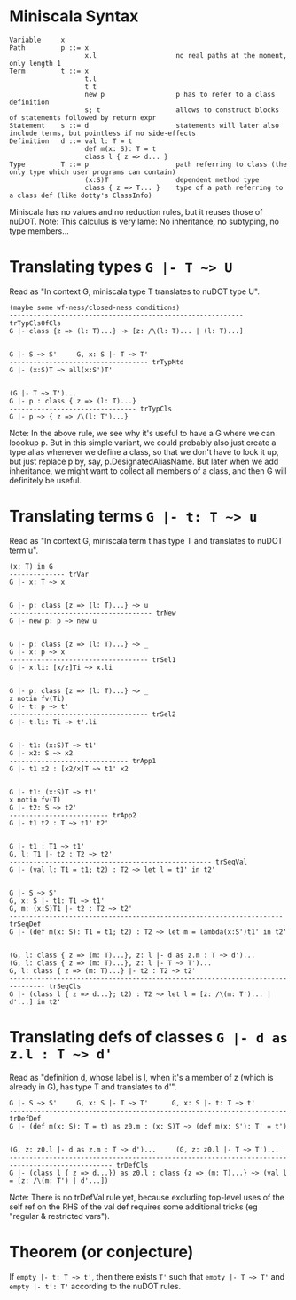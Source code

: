 
Miniscala Syntax
================

    Variable     x
    Path         p ::= x
                       x.l                    no real paths at the moment, only length 1
    Term         t ::= x
                       t.l
                       t t
                       new p                  p has to refer to a class definition
                       s; t                   allows to construct blocks of statements followed by return expr
    Statement    s ::= d                      statements will later also include terms, but pointless if no side-effects
    Definition   d ::= val l: T = t
                       def m(x: S): T = t
                       class l { z => d... }
    Type         T ::= p                      path referring to class (the only type which user programs can contain)
                       (x:S)T                 dependent method type
                       class { z => T... }    type of a path referring to a class def (like dotty's ClassInfo)

Miniscala has no values and no reduction rules, but it reuses those of nuDOT.
Note: This calculus is very lame: No inheritance, no subtyping, no type members...


Translating types `G |- T ~> U`
===============================

Read as "In context G, miniscala type T translates to nuDOT type U".


    (maybe some wf-ness/closed-ness conditions)
    ----------------------------------------------------------- trTypClsOfCls
    G |- class {z => (l: T)...} ~> [z: /\(l: T)... | (l: T)...]


    G |- S ~> S'     G, x: S |- T ~> T'
    ----------------------------------- trTypMtd
    G |- (x:S)T ~> all(x:S')T'


    (G |- T ~> T')...
    G |- p : class { z => (l: T)...}
    -------------------------------- trTypCls
    G |- p ~> { z => /\(l: T')...}

Note: In the above rule, we see why it's useful to have a G where we can loookup p.
But in this simple variant, we could probably also just create a type alias whenever we define a class, so that we don't have to look it up, but just replace p by, say, p.DesignatedAliasName.
But later when we add inheritance, we might want to collect all members of a class, and then G will definitely be useful.

 
Translating terms `G |- t: T ~> u`
==================================

Read as "In context G, miniscala term t has type T and translates to nuDOT term u".


    (x: T) in G
    -------------- trVar
    G |- x: T ~> x


    G |- p: class {z => (l: T)...} ~> u
    ------------------------------------ trNew
    G |- new p: p ~> new u


    G |- p: class {z => (l: T)...} ~> _
    G |- x: p ~> x
    ----------------------------------- trSel1
    G |- x.li: [x/z]Ti ~> x.li


    G |- p: class {z => (l: T)...} ~> _
    z notin fv(Ti)
    G |- t: p ~> t'
    ----------------------------------- trSel2
    G |- t.li: Ti ~> t'.li
    
    
    G |- t1: (x:S)T ~> t1'
    G |- x2: S ~> x2
    ------------------------------ trApp1
    G |- t1 x2 : [x2/x]T ~> t1' x2
    
    
    G |- t1: (x:S)T ~> t1'
    x notin fv(T)
    G |- t2: S ~> t2'
    ------------------------- trApp2
    G |- t1 t2 : T ~> t1' t2'
    

    G |- t1 : T1 ~> t1'
    G, l: T1 |- t2 : T2 ~> t2'
    --------------------------------------------------- trSeqVal
    G |- (val l: T1 = t1; t2) : T2 ~> let l = t1' in t2'

    
    G |- S ~> S'
    G, x: S |- t1: T1 ~> t1'
    G, m: (x:S)T1 |- t2 : T2 ~> t2'
    --------------------------------------------------------------------- trSeqDef
    G |- (def m(x: S): T1 = t1; t2) : T2 ~> let m = lambda(x:S')t1' in t2'

    
    (G, l: class { z => (m: T)...}, z: l |- d as z.m : T ~> d')...
    (G, l: class { z => (m: T)...}, z: l |- T ~> T')...
    G, l: class { z => (m: T)...} |- t2 : T2 ~> t2'
    ------------------------------------------------------------------------------- trSeqCls
    G |- (class l { z => d...}; t2) : T2 ~> let l = [z: /\(m: T')... | d'...] in t2'
    
    
    
Translating defs of classes `G |- d as z.l : T ~> d'`
=====================================================

Read as "definition d, whose label is l, when it's a member of z (which is already in G), has type T and translates to d'".


    G |- S ~> S'     G, x: S |- T ~> T'      G, x: S |- t: T ~> t'
    ---------------------------------------------------------------------- trDefDef
    G |- (def m(x: S): T = t) as z0.m : (x: S)T ~> (def m(x: S'): T' = t')

    
    (G, z: z0.l |- d as z.m : T ~> d')...     (G, z: z0.l |- T ~> T')...
    ------------------------------------------------------------------------------------------------ trDefCls
    G |- (class l { z => d...}) as z0.l : class {z => (m: T)...} ~> (val l = [z: /\(m: T') | d'...])


Note: There is no trDefVal rule yet, because excluding top-level uses of the self ref on the RHS of the val def requires some additional tricks (eg "regular & restricted vars").



Theorem (or conjecture)
=======================

If `empty |- t: T ~> t'`, then there exists `T'` such that `empty |- T ~> T'` and `empty |- t': T'` according to the nuDOT rules.


